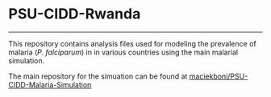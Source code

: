 # PSU-CIDD-Rwanda
---
This repository contains analysis files used for modeling the prevalence of malaria (*P. falciparum*) in in various countries using the main malarial simulation.

The main repository for the simuation can be found at [maciekboni/PSU-CIDD-Malaria-Simulation](https://github.com/maciekboni/PSU-CIDD-Malaria-Simulation)
